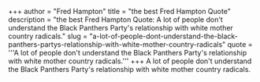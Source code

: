 +++
author = "Fred Hampton"
title = "the best Fred Hampton Quote"
description = "the best Fred Hampton Quote: A lot of people don't understand the Black Panthers Party's relationship with white mother country radicals."
slug = "a-lot-of-people-dont-understand-the-black-panthers-partys-relationship-with-white-mother-country-radicals"
quote = '''A lot of people don't understand the Black Panthers Party's relationship with white mother country radicals.'''
+++
A lot of people don't understand the Black Panthers Party's relationship with white mother country radicals.

